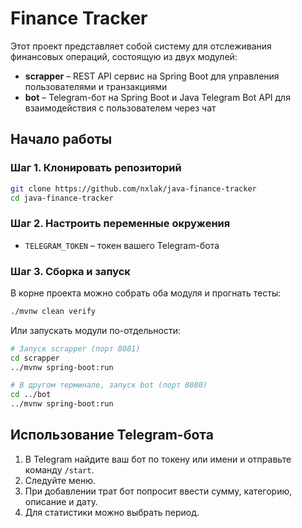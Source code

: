 # Finance Tracker

Этот проект представляет собой систему для отслеживания финансовых операций, состоящую из двух модулей:

* **scrapper** – REST API сервис на Spring Boot для управления пользователями и транзакциями
* **bot** – Telegram-бот на Spring Boot и Java Telegram Bot API для взаимодействия с пользователем через чат

## Начало работы

### Шаг 1. Клонировать репозиторий

```bash
git clone https://github.com/nxlak/java-finance-tracker
cd java-finance-tracker
```

### Шаг 2. Настроить переменные окружения

* `TELEGRAM_TOKEN` – токен вашего Telegram-бота

### Шаг 3. Сборка и запуск

В корне проекта можно собрать оба модуля и прогнать тесты:

```bash
./mvnw clean verify
```

Или запускать модули по-отдельности:

```bash
# Запуск scrapper (порт 8081)
cd scrapper
../mvnw spring-boot:run

# В другом терминале, запуск bot (порт 8080)
cd ../bot
../mvnw spring-boot:run
```

## Использование Telegram-бота

1. В Telegram найдите ваш бот по токену или имени и отправьте команду `/start`.
2. Следуйте меню.
3. При добавлении трат бот попросит ввести сумму, категорию, описание и дату.
4. Для статистики можно выбрать период.
